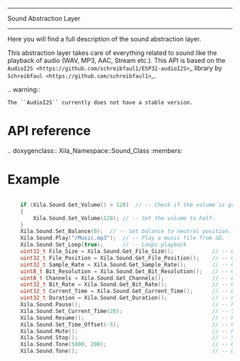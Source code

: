 ***********************
Sound Abstraction Layer
***********************

Here you will find a full description of the sound abstraction layer.

This abstraction layer takes care of everything related to sound like the playback of audio (WAV, MP3, AAC, Stream etc.).
This API is based on the `AudioI2S <https://github.com/schreibfaul1/ESP32-audioI2S>`_ library by `Schreibfaul <https://github.com/schreibfaul1>`_.

.. warning::

    The ``AudioI2S`` currently does not have a stable version.

API reference
=============

.. doxygenclass::   Xila_Namespace::Sound_Class
    :members:

Example
=======

```cpp

    if (Xila.Sound.Get_Volume() > 128)  // -- Check if the volume is greater than half.
    {
        Xila.Sound.Set_Volume(128); // -- Set the volume to half.
    }
    Xila.Sound.Set_Balance(0);  // -- Set balance to neutral position.
    Xila.Sound.Play("/Music.mp3");  // -- Play a music file from SD.
    Xila.Sound.Set_Loop(true);      // -- Loops playback
    uint32_t File_Size = Xila.Sound.Get_File_Size();            // -- Get current playing file size.
    uint32_t File_Position = Xila.Sound.Get_File_Position();    // -- Get current playing file position.
    uint32_t Sample_Rate = Xila.Sound.Get_Sample_Rate();        // -- Get current playing file sample rate.
    uint8_t Bit_Resolution = Xila.Sound.Get_Bit_Resolution();   // -- Get current playing file bit resolution.
    uint8_t Channels = Xila.Sound.Get_Channels();               // -- Get number of channels in the current playing file.
    uint32_t Bit_Rate = Xila.Sound.Get_Bit_Rate();              // -- Get current playing file bit rate.
    uint32_t Current_Time = Xila.Sound.Get_Current_Time();      // -- Get current playback time.
    uint32_t Duration = Xila.Sound.Get_Duration();              // -- Get current playing file duration.
    Xila.Sound.Pause();                                         // -- Pause the playback.
    Xila.Sound.Set_Current_Time(20);                            // -- Set current playback time to 20 second.
    Xila.Sound.Resume();                                        // -- Resume the playback.
    Xila.Sound.Set_Time_Offset(-5);                             // -- Comes back 5 seconds back.
    Xila.Sound.Mute();                                          // -- Mute the playback.
    Xila.Sound.Stop();                                          // -- Stop the playback
    Xila.Sound.Tone(5000, 200);                                 // -- Generate a 5 kHz tone during 200 ms.
    Xila.Sound.Tone();                                          // -- Disable tone.